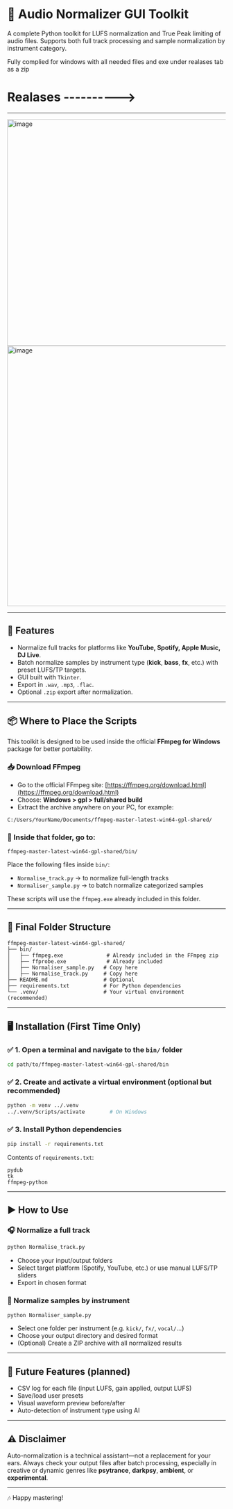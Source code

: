 # 🎵 Audio Normalizer GUI Toolkit

A complete Python toolkit for LUFS normalization and True Peak limiting of audio files. Supports both full track processing and sample normalization by instrument category.

Fully complied for windows with all needed files and exe under realases tab as a zip   

# Realases ---------->


---
<img width="521" alt="image" src="https://github.com/user-attachments/assets/3f41b913-c422-4e50-9066-85139c4e197a" />

<img width="599" alt="image" src="https://github.com/user-attachments/assets/20ccb6c3-9d50-4f66-8255-62b86d7aba48" />


---


## 🚀 Features
- Normalize full tracks for platforms like **YouTube, Spotify, Apple Music, DJ Live**.
- Batch normalize samples by instrument type (**kick**, **bass**, **fx**, etc.) with preset LUFS/TP targets.
- GUI built with `Tkinter`.
- Export in `.wav`, `.mp3`, `.flac`.
- Optional `.zip` export after normalization.

---

## 📦 Where to Place the Scripts
This toolkit is designed to be used inside the official **FFmpeg for Windows** package for better portability.

### 📥 Download FFmpeg
- Go to the official FFmpeg site: [https://ffmpeg.org/download.html](https://ffmpeg.org/download.html)
- Choose: **Windows > gpl > full/shared build**
- Extract the archive anywhere on your PC, for example:
```
C:/Users/YourName/Documents/ffmpeg-master-latest-win64-gpl-shared/
```

### 📂 Inside that folder, go to:
```
ffmpeg-master-latest-win64-gpl-shared/bin/
```
Place the following files inside `bin/`:
- `Normalise_track.py`  → to normalize full-length tracks
- `Normaliser_sample.py` → to batch normalize categorized samples

These scripts will use the `ffmpeg.exe` already included in this folder.

---

## 🧱 Final Folder Structure
```
ffmpeg-master-latest-win64-gpl-shared/
├── bin/
│   ├── ffmpeg.exe              # Already included in the FFmpeg zip
│   ├── ffprobe.exe             # Already included
│   ├── Normaliser_sample.py   # Copy here
│   ├── Normalise_track.py     # Copy here
├── README.md                  # Optional
├── requirements.txt           # For Python dependencies
└── .venv/                     # Your virtual environment (recommended)
```

---

## 🖥️ Installation (First Time Only)
### ✅ 1. Open a terminal and navigate to the `bin/` folder
```bash
cd path/to/ffmpeg-master-latest-win64-gpl-shared/bin
```

### ✅ 2. Create and activate a virtual environment (optional but recommended)
```bash
python -m venv ../.venv
../.venv/Scripts/activate        # On Windows
```

### ✅ 3. Install Python dependencies
```bash
pip install -r requirements.txt
```

Contents of `requirements.txt`:
```
pydub
tk
ffmpeg-python
```

---

## ▶️ How to Use
### 🎧 Normalize a full track
```bash
python Normalise_track.py
```
- Choose your input/output folders
- Select target platform (Spotify, YouTube, etc.) or use manual LUFS/TP sliders
- Export in chosen format

### 🥁 Normalize samples by instrument
```bash
python Normaliser_sample.py
```
- Select one folder per instrument (e.g. `kick/`, `fx/`, `vocal/`...)
- Choose your output directory and desired format
- (Optional) Create a ZIP archive with all normalized results

---

## 🧠 Future Features (planned)
- CSV log for each file (input LUFS, gain applied, output LUFS)
- Save/load user presets
- Visual waveform preview before/after
- Auto-detection of instrument type using AI

---

## ⚠️ Disclaimer
Auto-normalization is a technical assistant—not a replacement for your ears. Always check your output files after batch processing, especially in creative or dynamic genres like **psytrance**, **darkpsy**, **ambient**, or **experimental**.

---

🎶 Happy mastering!


